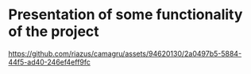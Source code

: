 # Presentation of some functionality of the project





https://github.com/riazus/camagru/assets/94620130/2a0497b5-5884-44f5-ad40-246ef4eff9fc

